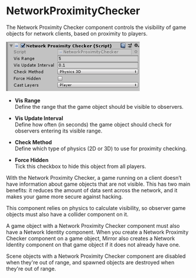 # NetworkProximityChecker

The Network Proximity Checker component controls the visibility of game objects for network clients, based on proximity to players.

![The Network Proximity Checker component](NetworkProximityCheck.png)

-   **Vis Range**  
    Define the range that the game object should be visible to observers.

-   **Vis Update Interval**  
    Define how often (in seconds) the game object should check for observers entering its visible range.

-   **Check Method**  
    Define which type of physics (2D or 3D) to use for proximity checking.

-   **Force Hidden**  
    Tick this checkbox to hide this object from all players.

With the Network Proximity Checker, a game running on a client doesn’t have information about game objects that are not visible. This has two main benefits: it reduces the amount of data sent across the network, and it makes your game more secure against hacking.

This component relies on physics to calculate visibility, so observer game objects must also have a collider component on it.

A game object with a Network Proximity Checker component must also have a Network Identity component. When you create a Network Proximity Checker component on a game object, Mirror also creates a Network Identity component on that game object if it does not already have one.

Scene objects with a Network Proximity Checker component are disabled when they're out of range, and spawned objects are destroyed when they're out of range.

